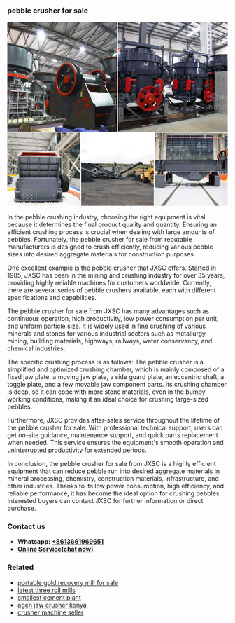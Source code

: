 <h3>pebble crusher for sale</h3><img src='1706753965.jpg' alt=''><p>In the pebble crushing industry, choosing the right equipment is vital because it determines the final product quality and quantity. Ensuring an efficient crushing process is crucial when dealing with large amounts of pebbles. Fortunately, the pebble crusher for sale from reputable manufacturers is designed to crush efficiently, reducing various pebble sizes into desired aggregate materials for construction purposes.</p><p>One excellent example is the pebble crusher that JXSC offers. Started in 1985, JXSC has been in the mining and crushing industry for over 35 years, providing highly reliable machines for customers worldwide. Currently, there are several series of pebble crushers available, each with different specifications and capabilities.</p><p>The pebble crusher for sale from JXSC has many advantages such as continuous operation, high productivity, low power consumption per unit, and uniform particle size. It is widely used in fine crushing of various minerals and stones for various industrial sectors such as metallurgy, mining, building materials, highways, railways, water conservancy, and chemical industries.</p><p>The specific crushing process is as follows: The pebble crusher is a simplified and optimized crushing chamber, which is mainly composed of a fixed jaw plate, a moving jaw plate, a side guard plate, an eccentric shaft, a toggle plate, and a few movable jaw component parts. Its crushing chamber is deep, so it can cope with more stone materials, even in the bumpy working conditions, making it an ideal choice for crushing large-sized pebbles.</p><p>Furthermore, JXSC provides after-sales service throughout the lifetime of the pebble crusher for sale. With professional technical support, users can get on-site guidance, maintenance support, and quick parts replacement when needed. This service ensures the equipment's smooth operation and uninterrupted productivity for extended periods.</p><p>In conclusion, the pebble crusher for sale from JXSC is a highly efficient equipment that can reduce pebble run into desired aggregate materials in mineral processing, chemistry, construction materials, infrastructure, and other industries. Thanks to its low power consumption, high efficiency, and reliable performance, it has become the ideal option for crushing pebbles. Interested buyers can contact JXSC for further information or direct purchase.</p><h3>Contact us</h3><ul><li><strong>Whatsapp:&nbsp;<a href="https://wa.me/8613661969651">+8613661969651</a></strong></li><li><a href="https://swt.shibang-china.com/?git&amp;zhl&amp;pebble crusher for sale"><strong>Online Service(chat now)</strong></a></li></ul><h3>Related</h3><ul><li><a href='portable gold recovery mill for sale.md'>portable gold recovery mill for sale</a></li><li><a href='latest three roll mills.md'>latest three roll mills</a></li><li><a href='smallest cement plant.md'>smallest cement plant</a></li><li><a href='agen jaw crusher kenya.md'>agen jaw crusher kenya</a></li><li><a href='crusher machine seller.md'>crusher machine seller</a></li></ul>